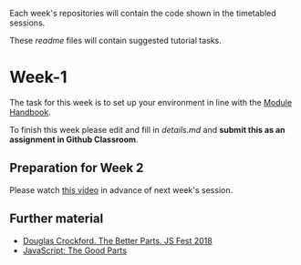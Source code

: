Each week's repositories will contain the code shown in the timetabled sessions.

These *readme* files will contain suggested tutorial tasks.

# Week-1
The task for this week is to set up your environment in line with the
[Module Handbook](https://docs.google.com/document/d/10j3JCxyLZg1x2zk_OqBBGQ1hlIH4qNsHtkGu9MS2K4k).

To finish this week please edit and fill in *details.md* and **submit this as an assignment in Github Classroom**.

## Preparation for Week 2
Please watch
[this video](https://imperial.cloud.panopto.eu/Panopto/Pages/Viewer.aspx?id=e19a8770-275c-40b9-902d-aba1018739de)
in advance of next week's session.

## Further material
* [Douglas Crockford. The Better Parts. JS Fest 2018](https://www.youtube.com/watch?v=XFTOG895C7c&list=PLIcJ6p7QvGT09pN6L3qvjkVNrhD3ghlux&index=6)
* [JavaScript: The Good Parts](https://library-search.imperial.ac.uk/primo-explore/fulldisplay?docid=44IMP_ALMA_DS5165600880001591&context=L&vid=ICL_VU1&lang=en_US&search_scope=LRSCOP_44IMP&adaptor=Local%20Search%20Engine&isFrbr=true&tab=all&query=any,contains,javascript%20good%20parts&sortby=date&facet=frbrgroupid,include,2399190324&mode=Basic&offset=0 )
